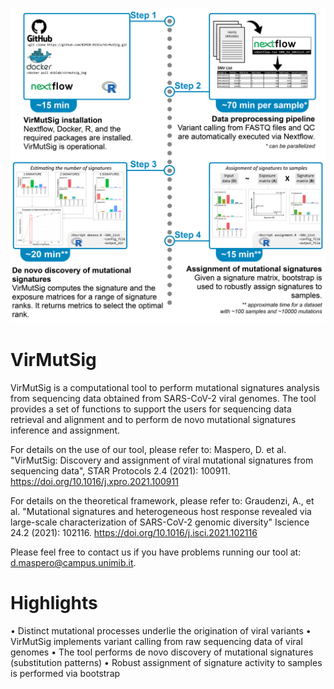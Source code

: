 
![Graphical abstract](/images/Graphical_Abstract-01.jpg)

VirMutSig
================

VirMutSig is a computational tool to perform mutational signatures analysis from sequencing data obtained from SARS-CoV-2 viral genomes. The tool provides a set of functions to support the users for sequencing data retrieval and alignment and to perform de novo mutational signatures inference and assignment.

For details on the use of our tool, please refer to: Maspero, D. et al. "VirMutSig: Discovery and assignment of viral mutational signatures from sequencing data", STAR Protocols 2.4 (2021): 100911. https://doi.org/10.1016/j.xpro.2021.100911

For details on the theoretical framework, please refer to: Graudenzi, A., et al. "Mutational signatures and heterogeneous host response revealed via large-scale characterization of SARS-CoV-2 genomic diversity" Iscience 24.2 (2021): 102116. https://doi.org/10.1016/j.isci.2021.102116

Please feel free to contact us if you have problems running our tool at: d.maspero@campus.unimib.it.


Highlights
===============
• Distinct mutational processes underlie the origination of viral variants
• VirMutSig implements variant calling from raw sequencing data of viral genomes
• The tool performs de novo discovery of mutational signatures (substitution patterns)
• Robust assignment of signature activity to samples is performed via bootstrap
